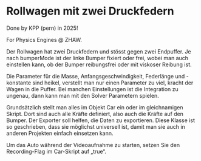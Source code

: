 # Rollwagen mit zwei Druckfedern

Done by KPP (pern) in 2025!

For Physics Engines @ ZHAW.

Der Rollwagen hat zwei Druckfedern und stösst gegen zwei Endpuffer. Je nach bumperMode ist der linke Bumper 
fixiert oder frei, wobei man auch einstellen kann, ob der Bumper reibungsfrei oder mit viskoser Reibung ist.

Die Parameter für die Masse, Anfangsgeschwindigkeit, Federlänge und -konstante sind heikel, verstellt man nur 
einen Parameter zu viel, kracht der Wagen in die Puffer. Bei manchen Einstellungen ist die Integration zu ungenau, 
dann kann man mit den Solver Parametern spielen. 

Grundsätzlich stellt man alles im Objekt Car ein oder im gleichnamigen Skript. Dort sind auch alle Kräfte 
definiert, also auch die Kräfte auf den Bumper. Der Exporter soll helfen, die Daten zu exportieren. Diese Klasse 
ist so geschrieben, dass sie möglichst universell ist, damit man sie auch in anderen Projekten einfach einsetzen 
kann.


Um das Auto während der Videoaufnahme zu starten, setzen Sie den Recording-Flag im Car-Skript auf „true“.
